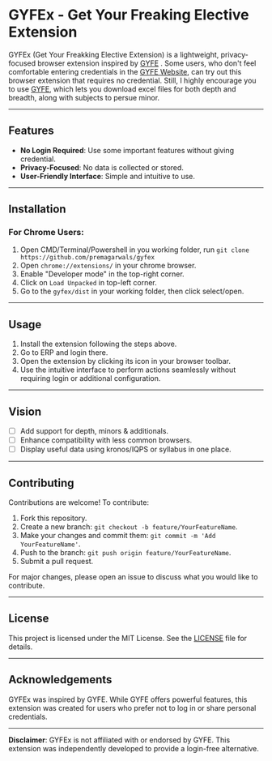 
# GYFEx - Get Your Freaking Elective Extension

GYFEx (Get Your Freakking Elective Extension) is a lightweight, privacy-focused browser extension inspired by [GYFE](https://github.com/metakgp/gyfe) . Some users, who don't feel comfortable entering credentials in the [GYFE Website](gyfe.metakgp.org), can try out this browser extension that requires no credential. Still, I highly encourage you to use [GYFE](gyfe.metakgp.org), which lets you download excel files for both depth and breadth, along with subjects to persue minor.

---

## Features

- **No Login Required**: Use some important features without giving credential.
- **Privacy-Focused**: No data is collected or stored.
- **User-Friendly Interface**: Simple and intuitive to use.

---

## Installation

### For Chrome Users:
1. Open CMD/Terminal/Powershell in you working folder, run `git clone https://github.com/premagarwals/gyfex`
2. Open `chrome://extensions/` in your chrome browser.
3. Enable "Developer mode" in the top-right corner.
4. Click on `Load Unpacked` in top-left corner.
5. Go to the `gyfex/dist` in your working folder, then click select/open.
---

## Usage

1. Install the extension following the steps above.
2. Go to ERP and login there.
3. Open the extension by clicking its icon in your browser toolbar.
4. Use the intuitive interface to perform actions seamlessly without requiring login or additional configuration.

---

## Vision

- [ ] Add support for depth, minors & additionals.
- [ ] Enhance compatibility with less common browsers.
- [ ] Display useful data using kronos/IQPS or syllabus in one place.

---

## Contributing

Contributions are welcome! To contribute:

1. Fork this repository.
2. Create a new branch: `git checkout -b feature/YourFeatureName`.
3. Make your changes and commit them: `git commit -m 'Add YourFeatureName'`.
4. Push to the branch: `git push origin feature/YourFeatureName`.
5. Submit a pull request.

For major changes, please open an issue to discuss what you would like to contribute.

---

## License

This project is licensed under the MIT License. See the [LICENSE](LICENSE) file for details.

---

## Acknowledgements

GYFEx was inspired by GYFE. While GYFE offers powerful features, this extension was created for users who prefer not to log in or share personal credentials.

---

**Disclaimer**: GYFEx is not affiliated with or endorsed by GYFE. This extension was independently developed to provide a login-free alternative.
